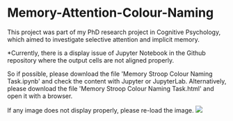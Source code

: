 # Memory-Attention-Colour-Naming
This project was part of my PhD research project in Cognitive Psychology, which aimed to investigate selective attention and implicit memory. 

*Currently, there is a display issue of Jupyter Notebook in the Github repository where the output cells are not aligned properly.

So if possible, please download the file 'Memory Stroop Colour Naming Task.ipynb' and check the content with Jupyter or JupyterLab.
Alternatively, please download the file 'Memory Stroop Colour Naming Task.html' and open it with a browser.

If any image does not display properly, please re-load the image.
<img src='https://drive.google.com/uc?export=view&id=1ZlNhtk-00Mts0nUc6z4ha0m-VziZSeDZ'></img>
